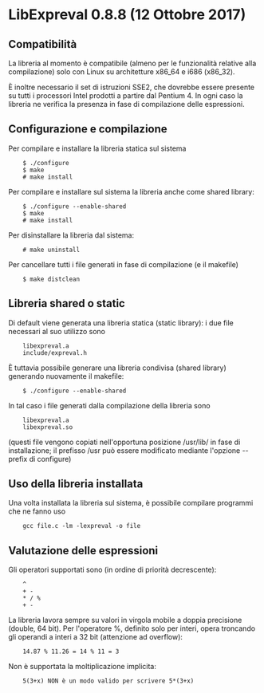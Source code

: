 # LibExpreval 0.8.8 (12 Ottobre 2017)

## Compatibilità

La libreria al momento è compatibile (almeno per le funzionalità relative alla compilazione)
solo con Linux su architetture x86_64 e i686 (x86_32).

È inoltre necessario il set di istruzioni SSE2, che dovrebbe essere presente su tutti i
processori Intel prodotti a partire dal Pentium 4. In ogni caso la libreria ne verifica la
presenza in fase di compilazione delle espressioni.

## Configurazione e compilazione

Per compilare e installare la libreria statica sul sistema

        $ ./configure
        $ make
        # make install

Per compilare e installare sul sistema la libreria anche come shared library:

        $ ./configure --enable-shared
        $ make
        # make install

Per disinstallare la libreria dal sistema:

        # make uninstall

Per cancellare tutti i file generati in fase di compilazione (e il makefile)

        $ make distclean

## Libreria shared o static

Di default viene generata una libreria statica (static library): i due file necessari al suo
utilizzo sono

        libexpreval.a
        include/expreval.h

È tuttavia possibile generare una libreria condivisa (shared library) generando nuovamente il
makefile:

        $ ./configure --enable-shared

In tal caso i file generati dalla compilazione della libreria sono

        libexpreval.a
        libexpreval.so

(questi file vengono copiati nell'opportuna posizione /usr/lib/ in fase di installazione; il prefisso /usr può essere modificato mediante l'opzione --prefix di configure)

## Uso della libreria installata

Una volta installata la libreria sul sistema, è possibile compilare programmi che ne fanno uso

        gcc file.c -lm -lexpreval -o file

## Valutazione delle espressioni

Gli operatori supportati sono (in ordine di priorità decrescente):

        ^
        + -
        * / %
        + -

La libreria lavora sempre su valori in virgola mobile a doppia precisione (double, 64 bit).
Per l'operatore %, definito solo per interi, opera troncando gli operandi a interi a 32 bit
(attenzione ad overflow):

        14.87 % 11.26 = 14 % 11 = 3

Non è supportata la moltiplicazione implicita:

        5(3+x) NON è un modo valido per scrivere 5*(3+x)
